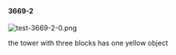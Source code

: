 #### 3669-2
![test-3669-2-0.png](https://github.com/lil-lab/nlvr/raw/master/nlvr/test/images/0/test-3669-2-0.png "test-3669-2-0.png")

the tower with three blocks has one yellow object